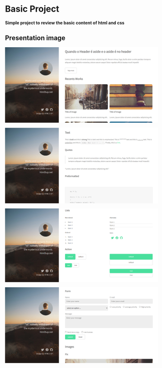 # Basic Project
#### Simple project to review the basic content of html and css

## Presentation image

![Presentation image](https://github.com/SSoledade/Basic-exemples/blob/master/to-readme/thumb1.png)

![Presentation image](https://github.com/SSoledade/Basic-exemples/blob/master/to-readme/thumb2.png)

![Presentation image](https://github.com/SSoledade/Basic-exemples/blob/master/to-readme/thumb3.png)

![Presentation image](https://github.com/SSoledade/Basic-exemples/blob/master/to-readme/thumb4.png)
